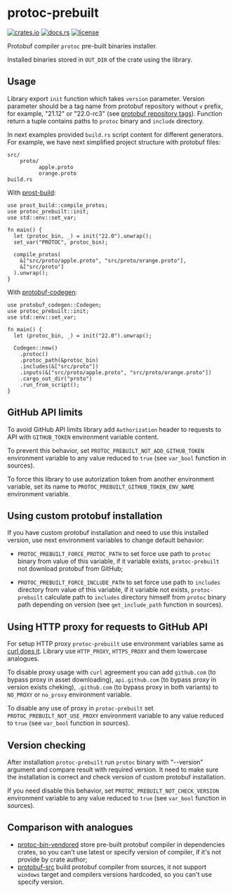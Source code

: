# protoc-prebuilt

[![crates.io][crates-io-shields]][crates-io]
[![docs.rs][docs-rs-shields]][docs-rs]
[![license][license-shields]][license]

[crates-io]: https://crates.io/crates/protoc-prebuilt
[crates-io-shields]: https://img.shields.io/crates/v/protoc-prebuilt
[docs-rs]: https://docs.rs/protoc-prebuilt
[docs-rs-shields]: https://img.shields.io/docsrs/protoc-prebuilt
[license]: https://github.com/sergeiivankov/protoc-prebuilt/blob/main/license
[license-shields]: https://img.shields.io/github/license/sergeiivankov/protoc-prebuilt

Protobuf compiler `protoc` pre-built binaries installer.

Installed binaries stored in `OUT_DIR` of the crate using the library.

## Usage

Library export `init` function which takes `version` parameter. Version parameter should be a tag name from protobuf repository without `v` prefix, for example, "21.12" or "22.0-rc3" (see [protobuf repository tags](https://github.com/protocolbuffers/protobuf/tags)). Function return a tuple contains paths to `protoc` binary and `include` directory.

In next examples provided `build.rs` script content for different generators. For example, we have next simplified project structure with protobuf files:
```text
src/
    proto/
          apple.proto
          orange.proto
build.rs
```

With [prost-build](https://crates.io/crates/prost-build):

```rust,no_run
use prost_build::compile_protos;
use protoc_prebuilt::init;
use std::env::set_var;

fn main() {
  let (protoc_bin, _) = init("22.0").unwrap();
  set_var("PROTOC", protoc_bin);

  compile_protos(
    &["src/proto/apple.proto", "src/proto/orange.proto"],
    &["src/proto"]
  ).unwrap();
}
```

With [protobuf-codegen](https://crates.io/crates/protobuf-codegen):

```rust,no_run
use protobuf_codegen::Codegen;
use protoc_prebuilt::init;
use std::env::set_var;

fn main() {
  let (protoc_bin, _) = init("22.0").unwrap();

  Codegen::new()
    .protoc()
    .protoc_path(&protoc_bin)
    .includes(&["src/proto"])
    .inputs(&["src/proto/apple.proto", "src/proto/orange.proto"])
    .cargo_out_dir("proto")
    .run_from_script();
}
```

## GitHub API limits

To avoid GitHub API limits library add `Authorization` header to requests to API with `GITHUB_TOKEN` environment variable content.

To prevent this behavior, set `PROTOC_PREBUILT_NOT_ADD_GITHUB_TOKEN` environment variable to any value reduced to `true` (see `var_bool` function in sources).

To force this library to use autorization token from another environment variable, set its name to `PROTOC_PREBUILT_GITHUB_TOKEN_ENV_NAME` environment variable.

## Using custom protobuf installation

If you have custom protobuf installation and need to use this installed version, use next environment variables to change default behavior:

- `PROTOC_PREBUILT_FORCE_PROTOC_PATH` to set force use path to `protoc` binary from value of this variable, if it variable exists, `protoc-prebuilt` not download protobuf from GitHub;

- `PROTOC_PREBUILT_FORCE_INCLUDE_PATH` to set force use path to `includes` directory from value of this variable, if it variable not exists, `protoc-prebuilt` calculate path to `includes` directory himself from `protoc` binary path depending on version (see `get_include_path` function in sources).

## Using HTTP proxy for requests to GitHub API

For setup HTTP proxy `protoc-prebuilt` use environment variables same as [curl does it](https://everything.curl.dev/usingcurl/proxies/env). Library use `HTTP_PROXY`, `HTTPS_PROXY` and them lowercase analogues.

To disable proxy usage with `curl` agreement you can add `github.com` (to bypass proxy in asset downloading), `api.github.com` (to bypass proxy in version exists cheking), `.github.com` (to bypass proxy in both variants) to `NO_PROXY` or `no_proxy` environment variable.

To disable any use of proxy in `protoc-prebuilt` set `PROTOC_PREBUILT_NOT_USE_PROXY` environment variable to any value reduced to `true` (see `var_bool` function in sources).

## Version checking

After installation `protoc-prebuilt` run `protoc` binary with "--version" argument and compare result with required version. It need to make sure the installation is correct and check version of custom protobuf installation.

If you need disable this behavior, set `PROTOC_PREBUILT_NOT_CHECK_VERSION` environment variable to any value reduced to `true` (see `var_bool` function in sources).

## Comparison with analogues

- [protoc-bin-vendored](https://crates.io/crates/protoc-bin-vendored) store pre-built protobuf compiler in dependencies crates, so you can't use latest or specify version of compiler, if it's not provide by crate author;
- [protobuf-src](https://crates.io/crates/protobuf-src) build protobuf compiler from sources, it not support `windows` target and compilers versions hardcoded, so you can't use specify version.